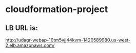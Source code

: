 # cloudformation-project

## LB URL is:
http://udagr-webap-10tm5vjj44kvm-1420589980.us-west-2.elb.amazonaws.com/